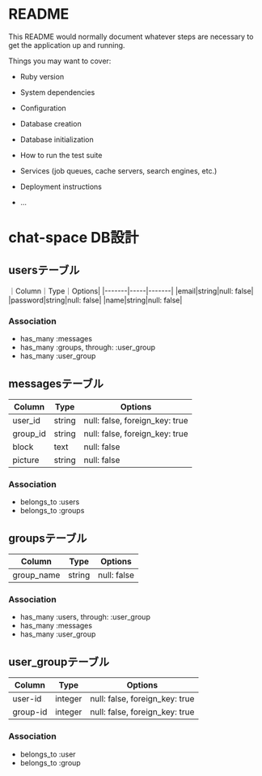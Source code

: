 # README

This README would normally document whatever steps are necessary to get the
application up and running.

Things you may want to cover:

* Ruby version

* System dependencies

* Configuration

* Database creation

* Database initialization

* How to run the test suite

* Services (job queues, cache servers, search engines, etc.)

* Deployment instructions

* ...

# chat-space DB設計
## usersテーブル
｜Column｜Type｜Options|
|-------|-----|-------|
|email|string|null: false|
|password|string|null: false|
|name|string|null: false|
### Association
- has_many :messages
- has_many :groups, through: :user_group
- has_many :user_group


## messagesテーブル
|Column|Type|Options|
|------|----|-------|
|user_id|string|null: false, foreign_key: true|
|group_id|string|null: false, foreign_key: true|
|block|text|null: false|
|picture|string|null: false|
### Association
- belongs_to :users
- belongs_to :groups

## groupsテーブル
|Column|Type|Options|
|------|----|-------|
|group_name|string|null: false|
### Association
- has_many :users, through: :user_group
- has_many :messages
- has_many :user_group


## user_groupテーブル
|Column|Type|Options|
|------|----|-------|
|user-id|integer|null: false, foreign_key: true|
|group-id|integer|null: false, foreign_key: true|
### Association
- belongs_to :user
- belongs_to :group




